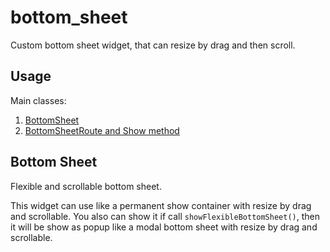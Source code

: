 # bottom_sheet

Custom bottom sheet widget, that can resize by drag and then scroll.

## Usage

Main classes:
1. [BottomSheet](lib/src/flexible_bottom_sheet.dart)
2. [BottomSheetRoute and Show method](lib/src/flexible_bottom_sheet_route.dart)

## Bottom Sheet

Flexible and scrollable bottom sheet.

This widget can use like a permanent show container with resize by drag and scrollable.
You also can show it if call `showFlexibleBottomSheet()`, then it will be show as popup like a modal
bottom sheet with resize by drag and scrollable.
